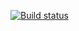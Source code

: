 [![Build status](https://ci.appveyor.com/api/projects/status/sfhr2oa2b5s58poc?svg=true)](https://ci.appveyor.com/project/AVKretov/patternstwo)
